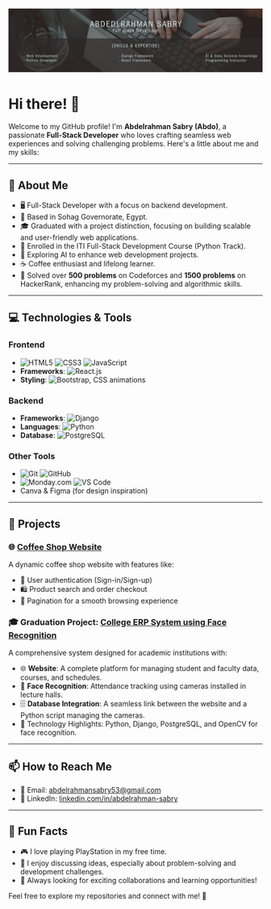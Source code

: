 # ![Banner](assets/myBanner.png)
# Hi there! 👋

Welcome to my GitHub profile! I'm **Abdelrahman Sabry (Abdo)**, a passionate **Full-Stack Developer** who loves crafting seamless web experiences and solving challenging problems. Here's a little about me and my skills:

---

## 🌟 About Me

- 🖥️ Full-Stack Developer with a focus on backend development.
- 📍 Based in Sohag Governorate, Egypt.
- 🎓 Graduated with a project distinction, focusing on building scalable and user-friendly web applications.
- 🎯 Enrolled in the ITI Full-Stack Development Course (Python Track).
- 🤖 Exploring AI to enhance web development projects.
- ☕ Coffee enthusiast and lifelong learner.
- 🧮 Solved over **500 problems** on Codeforces and **1500 problems** on HackerRank, enhancing my problem-solving and algorithmic skills.

---

## 💻 Technologies & Tools

### **Frontend**
- ![HTML5](https://img.shields.io/badge/-HTML5-E34F26?logo=html5&logoColor=white) ![CSS3](https://img.shields.io/badge/-CSS3-1572B6?logo=css3&logoColor=white) ![JavaScript](https://img.shields.io/badge/-JavaScript-F7DF1E?logo=javascript&logoColor=black)
- **Frameworks**: ![React.js](https://img.shields.io/badge/-React.js-61DAFB?logo=react&logoColor=black)
- **Styling**: ![Bootstrap](https://img.shields.io/badge/-Bootstrap-7952B3?logo=bootstrap&logoColor=white), CSS animations

### **Backend**
- **Frameworks**: ![Django](https://img.shields.io/badge/-Django-092E20?logo=django&logoColor=white)
- **Languages**: ![Python](https://img.shields.io/badge/-Python-3776AB?logo=python&logoColor=white)
- **Database**: ![PostgreSQL](https://img.shields.io/badge/-PostgreSQL-4169E1?logo=postgresql&logoColor=white)

### **Other Tools**
- ![Git](https://img.shields.io/badge/-Git-F05032?logo=git&logoColor=white) ![GitHub](https://img.shields.io/badge/-GitHub-181717?logo=github&logoColor=white)
- ![Monday.com](https://img.shields.io/badge/-Monday.com-FF7555?logo=monday.com&logoColor=white) ![VS Code](https://img.shields.io/badge/-VS%20Code-007ACC?logo=visual-studio-code&logoColor=white)
- Canva & Figma (for design inspiration)

---

## 🚀 Projects

### 🌐 [Coffee Shop Website](https://github.com/A-132001/CoffeeShopProject)
A dynamic coffee shop website with features like:
- 🔑 User authentication (Sign-in/Sign-up)
- 🛍️ Product search and order checkout
- 📄 Pagination for a smooth browsing experience

### 🎓 Graduation Project: [College ERP System using Face Recognition](https://github.com/A-132001/CollegeERP_using_Face_Recognition)
A comprehensive system designed for academic institutions with:
- 🌐 **Website**: A complete platform for managing student and faculty data, courses, and schedules.
- 📸 **Face Recognition**: Attendance tracking using cameras installed in lecture halls.
- 🗄️ **Database Integration**: A seamless link between the website and a Python script managing the cameras.
- 🧠 Technology Highlights: Python, Django, PostgreSQL, and OpenCV for face recognition.

---

## 📫 How to Reach Me

- 💌 Email: [abdelrahmansabry53@gmail.com](abdelrahmansabry53@gmail.com)
- 💼 LinkedIn: [linkedin.com/in/abdelrahman-sabry](https://www.linkedin.com/in/abdelrahman-sabry-saber-4194b21a5/)

---

## 🌱 Fun Facts

- 🎮 I love playing PlayStation in my free time.
- 📝 I enjoy discussing ideas, especially about problem-solving and development challenges.
- 🌟 Always looking for exciting collaborations and learning opportunities!

Feel free to explore my repositories and connect with me! 🚀

